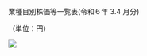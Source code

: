 業種目別株価等一覧表(令和６年 $3.4$ 月分)

（単位：円）

![](https://www.nta.go.jp/tmp/8ec7713d-48ec-45bc-93b6-0a62c17dd9ef/images/209ea82f9f8c93d93cfdd494c91d288a1846d579a98eba35b3f6525b9ad08394.jpg)